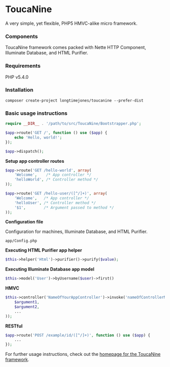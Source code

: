 ToucaNine
=========

A very simple, yet flexible, PHP5 HMVC-alike micro framework.

### Components
ToucaNine framework comes packed with Nette HTTP Component, Illuminate Database, and HTML Purifier.

### Requirements
PHP v5.4.0

### Installation
```
composer create-project longtimejones/toucanine --prefer-dist
```

### Basic usage instructions
```PHP
require __DIR__ . '/path/to/src/ToucaNine/Bootstrapper.php';

$app->route('GET /', function () use ($app) {
    echo 'Hello, world!';
});

$app->dispatch();
```

**Setup app controller routes**

```PHP
$app->route('GET /hello-world', array(
    'Welcome',    /* App controller */
    'helloWorld', /* Controller method */
));

$app->route('GET /hello-user/([^/]+)', array(
    'Welcome',   /* App controller */
    'helloUser', /* Controller method */
    '$1',        /* Argument passed to method */
));
```

**Configuration file**

Configuration for machines, Illuminate Database, and HTML Purifier.

```
app/Config.php
```

**Executing HTML Purifier app helper**

```PHP
$this->helper('Html')->purifier()->purify($value);
```

**Executing Illuminate Database app model**

```PHP
$this->model('User')->byUsername($user)->first()
```

**HMVC**

```PHP
$this->controller('NameOfYourAppController')->invoke('nameOfControllerMethod', array(
    $argument1,
    $argument2,
    ...
));
```

**RESTful**

```PHP
$app->route('POST /example/id/([^/]+)', function () use ($app) {
    ...
});
```

For further usage instructions, check out the [homepage for the ToucaNine framework](http://tim.olesen.be/toucanine-php5-framework/).